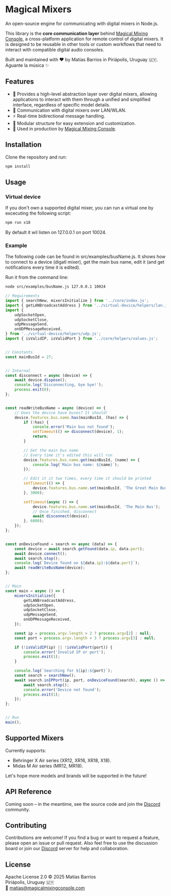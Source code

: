 # Magical Mixers

An open-source engine for communicating with digital mixers in Node.js.

This library is the **core communication layer** behind [Magical Mixing Console](https://magicalmixingconsole.com), a cross-platform application for remote control of digital mixers. It is designed to be reusable in other tools or custom workflows that need to interact with compatible digital audio consoles.

Built and maintained with ❤️ by Matías Barrios in Piriápolis, Uruguay 🇺🇾. Aguante la música ✨


## Features

- 🧠 Provides a high-level abstraction layer over digital mixers, allowing applications to interact with them through a unified and simplified interface, regardless of specific model details.
- 🔌 Communication with digital mixers over LAN/WLAN.
- ⚡ Real-time bidirectional message handling.
- 🧱 Modular structure for easy extension and customization.
- 🧰 Used in production by [Magical Mixing Console](https://github.com/matiasbarrios/magical-mixing-console-releases).


## Installation

Clone the repository and run:
```bash
npm install
```


## Usage

### Virtual device

If you don't own a supported digital mixer, you can run a virtual one by excecuting the following script:

```bash
npm run x18
```

By default it wil listen on 127.0.0.1 on port 10024.

### Example

The following code can be found in src/examples/busName.js. It shows how to connect to a device (digatl mixer), get the main bus name, edit it (and get notifications every time it is edited).

Run it from the command line:

```bash
node src/examples/busName.js 127.0.0.1 10024
```

```js
// Requirements
import { searchNew, mixersInitialize } from '../core/index.js';
import { getLANBroadcastAddress } from '../virtual-device/helpers/lan.js';
import {
    udpSocketOpen,
    udpSocketClose,
    udpMessageSend,
    onUDPMessageReceived,
} from '../virtual-device/helpers/udp.js';
import { isValidIP, isValidPort } from '../core/helpers/values.js';


// Constants
const mainBusId = 27;


// Internal
const disconnect = async (device) => {
    await device.dispose();
    console.log('Disconnecting, bye bye!');
    process.exit(0);
};


const readWriteBusName = async (device) => {
    // Does the device have buses? It should!
    device.features.bus.name.has(mainBusId, (has) => {
        if (!has) {
            console.error('Main bus not found');
            setTimeout(() => disconnect(device), 1);
            return;
        }

        // Get the main bus name
        // Every time it's edited this will run
        device.features.bus.name.get(mainBusId, (name) => {
            console.log(`Main bus name: ${name}`);
        });

        // Edit it it two times, every time it should be printed
        setTimeout(() => {
            device.features.bus.name.set(mainBusId, 'The Great Main Bus');
        }, 3000);

        setTimeout(async () => {
            device.features.bus.name.set(mainBusId, 'The Main Bus');
            // Once finished, disconnect
            await disconnect(device);
        }, 6000);
    });
};


const onDeviceFound = search => async (data) => {
    const device = await search.getFound(data.ip, data.port);
    await device.connect();
    await search.stop();
    console.log(`Device found on ${data.ip}:${data.port}`);
    await readWriteBusName(device);
};


// Main
const main = async () => {
    mixersInitialize({
        getLANBroadcastAddress,
        udpSocketOpen,
        udpSocketClose,
        udpMessageSend,
        onUDPMessageReceived,
    });

    const ip = process.argv.length > 2 ? process.argv[2] : null;
    const port = process.argv.length > 3 ? process.argv[3] : null;

    if (!isValidIP(ip) || !isValidPort(port)) {
        console.error('Invalid IP or port');
        process.exit(1);
    }

    console.log(`Searching for ${ip}:${port}`);
    const search = searchNew();
    await search.inIPPort(ip, port, onDeviceFound(search), async () => {
        await search.stop();
        console.error('Device not found');
        process.exit(1);
    });
};


// Run
main();
```

## Supported Mixers

Currently supports:

* Behringer X Air series (XR12, XR16, XR18, X18).
* Midas M Air series (MR12, MR18).

Let's hope more models and brands will be supported in the future!


## API Reference

Coming soon – in the meantime, see the source code and join the [Discord](https://discord.gg/Zw3b4DEqbM) community.


## Contributing

Contributions are welcome! If you find a bug or want to request a feature, please open an issue or pull request.
Also feel free to use the discussion board or join our [Discord](https://discord.gg/Zw3b4DEqbM) server for help and collaboration.


## License

Apache License 2.0 © 2025 Matías Barrios  
Piriápolis, Uruguay 🇺🇾  
📧 matias@magicalmixingconsole.com
